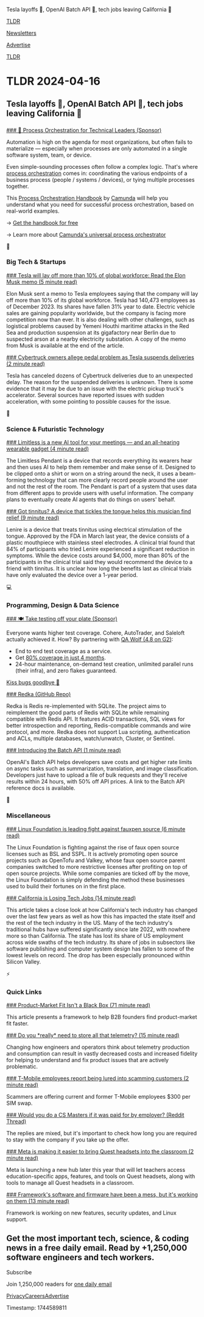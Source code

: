 Tesla layoffs 🚗, OpenAI Batch API 🤖, tech jobs leaving California 💼

[TLDR](/)

[Newsletters](/newsletters)

[Advertise](https://advertise.tldr.tech/)

[TLDR](/)

# TLDR 2024-04-16

## Tesla layoffs 🚗, OpenAI Batch API 🤖, tech jobs leaving California 💼

### 

[### 📔 Process Orchestration for Technical Leaders (Sponsor)](https://page.camunda.com/wp-process-orchestration-handbook?utm_medium=paid_leadgen&amp;utm_source=tldr&amp;utm_content=april_16_primary)

Automation is high on the agenda for most organizations, but often fails to materialize — especially when processes are only automated in a single software system, team, or device.

Even simple-sounding processes often follow a complex logic. That's where [process orchestration](https://page.camunda.com/wp-process-orchestration-handbook?utm_medium=paid_leadgen&utm_source=tldr&utm_content=april_16_primary) comes in: coordinating the various endpoints of a business process (people / systems / devices), or tying multiple processes together.

This [Process Orchestration Handbook](https://page.camunda.com/wp-process-orchestration-handbook?utm_medium=paid_leadgen&utm_source=tldr&utm_content=april_16_primary) by [Camunda](https://page.camunda.com/wp-process-orchestration-handbook?utm_medium=paid_leadgen&utm_source=tldr&utm_content=april_16_primary) will help you understand what you need for successful process orchestration, based on real-world examples.

→ [Get the handbook for free](https://page.camunda.com/wp-process-orchestration-handbook?utm_medium=paid_leadgen&utm_source=tldr&utm_content=april_16_primary)

→ Learn more about [Camunda's universal process orchestrator](https://camunda.com/platform/?utm_medium=paid_leadgen&utm_source=tldr&utm_content=april_16_primary)

📱

### Big Tech & Startups

[### Tesla will lay off more than 10% of global workforce: Read the Elon Musk memo (5 minute read)](https://www.cnbc.com/2024/04/15/tesla-shares-dip-in-premarket-trade-on-global-layoff-reports.html?utm_source=tldrnewsletter)

Elon Musk sent a memo to Tesla employees saying that the company will lay off more than 10% of its global workforce. Tesla had 140,473 employees as of December 2023. Its shares have fallen 31% year to date. Electric vehicle sales are gaining popularity worldwide, but the company is facing more competition now than ever. It is also dealing with other challenges, such as logistical problems caused by Yemeni Houthi maritime attacks in the Red Sea and production suspension at its gigafactory near Berlin due to suspected arson at a nearby electricity substation. A copy of the memo from Musk is available at the end of the article.

[### Cybertruck owners allege pedal problem as Tesla suspends deliveries (2 minute read)](https://arstechnica.com/cars/2024/04/tesla-stops-cybertruck-deliveries-accelerator-pedal-may-be-to-blame/?utm_source=tldrnewsletter)

Tesla has canceled dozens of Cybertruck deliveries due to an unexpected delay. The reason for the suspended deliveries is unknown. There is some evidence that it may be due to an issue with the electric pickup truck's accelerator. Several sources have reported issues with sudden acceleration, with some pointing to possible causes for the issue.

🚀

### Science & Futuristic Technology

[### Limitless is a new AI tool for your meetings — and an all-hearing wearable gadget (4 minute read)](https://www.theverge.com/2024/4/15/24130832/limitless-ai-pendant-wearable-meetings?utm_source=tldrnewsletter)

The Limitless Pendant is a device that records everything its wearers hear and then uses AI to help them remember and make sense of it. Designed to be clipped onto a shirt or worn on a string around the neck, it uses a beam-forming technology that can more clearly record people around the user and not the rest of the room. The Pendant is part of a system that uses data from different apps to provide users with useful information. The company plans to eventually create AI agents that do things on users' behalf.

[### Got tinnitus? A device that tickles the tongue helps this musician find relief (9 minute read)](https://www.npr.org/sections/health-shots/2024/04/15/1244501055/tinnitus-hearing-loss-ringing-ear-noise?utm_source=tldrnewsletter)

Lenire is a device that treats tinnitus using electrical stimulation of the tongue. Approved by the FDA in March last year, the device consists of a plastic mouthpiece with stainless steel electrodes. A clinical trial found that 84% of participants who tried Lenire experienced a significant reduction in symptoms. While the device costs around $4,000, more than 80% of the participants in the clinical trial said they would recommend the device to a friend with tinnitus. It is unclear how long the benefits last as clinical trials have only evaluated the device over a 1-year period.

💻

### Programming, Design & Data Science

[### 🍽️ Take testing off your plate (Sponsor)](https://www.qawolf.com?utm_source=tldr-tech&amp;utm_campaign=20240416)

Everyone wants higher test coverage. Cohere, AutoTrader, and Saleloft actually achieved it. How? By partnering with [QA Wolf (4.8 on G2)](https://www.qawolf.com?utm_source=tldr-tech&utm_campaign=20240416):

* End to end test coverage as a service.
* Get [80% coverage in just 4 months](https://www.qawolf.com?utm_source=tldr-tech&utm_campaign=20240416).
* 24-hour maintenance, on-demand test creation, unlimited parallel runs (their infra), and zero flakes guaranteed.

[Kiss bugs goodbye 🦋](https://www.qawolf.com?utm_source=tldr-tech&utm_campaign=20240416)

[### Redka (GitHub Repo)](https://github.com/nalgeon/redka?utm_source=tldrnewsletter)

Redka is Redis re-implemented with SQLite. The project aims to reimplement the good parts of Redis with SQLite while remaining compatible with Redis API. It features ACID transactions, SQL views for better introspection and reporting, Redis-compatible commands and wire protocol, and more. Redka does not support Lua scripting, authentication and ACLs, multiple databases, watch/unwatch, Cluster, or Sentinel.

[### Introducing the Batch API (1 minute read)](https://twitter.com/OpenAIDevs/status/1779922566091522492?utm_source=tldrnewsletter)

OpenAI's Batch API helps developers save costs and get higher rate limits on async tasks such as summarization, translation, and image classification. Developers just have to upload a file of bulk requests and they'll receive results within 24 hours, with 50% off API prices. A link to the Batch API reference docs is available.

🎁

### Miscellaneous

[### Linux Foundation is leading fight against fauxpen source (6 minute read)](https://www.theregister.com/2024/04/12/linux_foundation_opinion/?utm_source=tldrnewsletter)

The Linux Foundation is fighting against the rise of faux open source licenses such as BSL and SSPL. It is actively promoting open source projects such as OpenTofu and Valkey, whose faux open source parent companies switched to more restrictive licenses after profiting on top of open source projects. While some companies are ticked off by the move, the Linux Foundation is simply defending the method these businesses used to build their fortunes on in the first place.

[### California is Losing Tech Jobs (14 minute read)](https://www.apricitas.io/p/california-is-losing-tech-jobs?utm_source=tldrnewsletter)

This article takes a close look at how California's tech industry has changed over the last few years as well as how this has impacted the state itself and the rest of the tech industry in the US. Many of the tech industry's traditional hubs have suffered significantly since late 2022, with nowhere more so than California. The state has lost its share of US employment across wide swaths of the tech industry. Its share of jobs in subsectors like software publishing and computer system design has fallen to some of the lowest levels on record. The drop has been especially pronounced within Silicon Valley.

⚡

### Quick Links

[### Product-Market Fit Isn't a Black Box (71 minute read)](https://pmf.firstround.com/levels?utm_source=tldrnewsletter)

This article presents a framework to help B2B founders find product-market fit faster.

[### Do you \*really\* need to store all that telemetry? (15 minute read)](https://mattklein123.dev/2024/04/10/do-you-need-to-store-that-telemetry/?utm_source=tldrnewsletter)

Changing how engineers and operators think about telemetry production and consumption can result in vastly decreased costs and increased fidelity for helping to understand and fix product issues that are actively problematic.

[### T-Mobile employees report being lured into scamming customers (2 minute read)](https://www.androidauthority.com/t-mobile-sim-swapping-scam-3434272/?utm_source=tldrnewsletter)

Scammers are offering current and former T-Mobile employees $300 per SIM swap.

[### Would you do a CS Masters if it was paid for by employer? (Reddit Thread)](https://www.reddit.com/r/cscareerquestions/comments/1c4qd1d/would_you_do_a_cs_masters_if_it_was_paid_for_by/?utm_source=tldrnewsletter)

The replies are mixed, but it's important to check how long you are required to stay with the company if you take up the offer.

[### Meta is making it easier to bring Quest headsets into the classroom (2 minute read)](https://www.theverge.com/2024/4/15/24130850/meta-quest-headsets-educational-product-classroom?utm_source=tldrnewsletter)

Meta is launching a new hub later this year that will let teachers access education-specific apps, features, and tools on Quest headsets, along with tools to manage all Quest headsets in a classroom.

[### Framework's software and firmware have been a mess, but it's working on them (13 minute read)](https://arstechnica.com/gadgets/2024/04/frameworks-software-and-firmware-have-been-a-mess-but-its-working-on-them/?utm_source=tldrnewsletter)

Framework is working on new features, security updates, and Linux support.

## Get the most important tech, science, & coding news in a free daily email. Read by +1,250,000 software engineers and tech workers.

Subscribe

Join 1,250,000 readers for [one daily email](/api/latest/tech)

[Privacy](/privacy)[Careers](https://jobs.ashbyhq.com/tldr.tech)[Advertise](/tech/advertise)

Timestamp: 1744589811